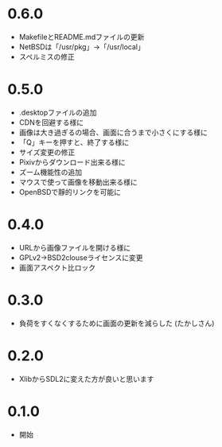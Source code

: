 # 0.6.0
* MakefileとREADME.mdファイルの更新
* NetBSDは「/usr/pkg」→「/usr/local」
* スペルミスの修正

# 0.5.0
* .desktopファイルの追加
* CDNを回避する様に
* 画像は大き過ぎるの場合、画面に合うまで小さくにする様に
* 「Q」キーを押すと、終了する様に
* サイズ変更の修正
* Pixivからダウンロード出来る様に
* ズーム機能性の追加
* マウスで使って画像を移動出来る様に
* OpenBSDで靜的リンクを可能に

# 0.4.0
* URLから画像ファイルを開ける様に
* GPLv2→BSD2clouseライセンスに変更
* 画面アスペクト比ロック

# 0.3.0
* 負荷をすくなくするために画面の更新を減らした (たかしさん)

# 0.2.0
* XlibからSDL2に変えた方が良いと思います

# 0.1.0
* 開始
